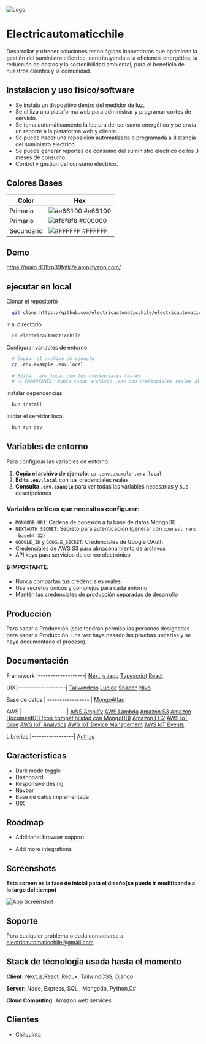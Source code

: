 ![Logo](https://electricautomaticchile-data.s3.amazonaws.com/favicon.png)


# Electricautomaticchile

Desarrollar y ofrecer soluciones tecnológicas innovadoras que optimicen la gestión del suministro eléctrico, contribuyendo a la eficiencia energética, la reducción de costos y la sostenibilidad ambiental, para el beneficio de nuestros clientes y la comunidad.


## Instalacion y uso fisico/software

- Se instala un dispositivo dentro del medidor de luz.
- Se utiliza una plataforma web para administrar y programar cortes de servicio.
- Se toma automáticamente la lectura del consumo energético y se envía un reporte a la plataforma web y cliente.
- Se puede hacer una reposición automatizada o programada a distancia del suministro electrico.
- Se puede generar reportes de consumo del suministro electrico de los 3 meses de consumo.
- Control y gestion del consumo electrico.

## Colores Bases

| Color             | Hex                                                                |
| ----------------- | ------------------------------------------------------------------ |
| Primario | ![#e66100](https://via.placeholder.com/10/e66100?text=+) #e66100|
| Primario | ![#f8f8f8](https://via.placeholder.com/10/000000?text=+) #000000 
| Secundario | ![#FFFFFF](https://via.placeholder.com/10/FFFFFF?text=+) #FFFFFF 



## Demo

https://main.d31trp39fgtk7e.amplifyapp.com/


## ejecutar en local

Clonar el repositorio

```bash
  git clone https://github.com/electricautomaticchile/electricautomaticchile
```

Ir al directorio

```bash
  cd electricautomaticchile
```

Configurar variables de entorno

```bash
  # Copiar el archivo de ejemplo
  cp .env.example .env.local
  
  # Editar .env.local con tus credenciales reales
  # ⚠️ IMPORTANTE: Nunca subas archivos .env con credenciales reales al repositorio
```

instalar dependencias

```bash
  bun install
```

Iniciar el servidor local

```bash
  bun run dev
```

## Variables de entorno

Para configurar las variables de entorno:

1. **Copia el archivo de ejemplo**: `cp .env.example .env.local`
2. **Edita `.env.local`** con tus credenciales reales
3. **Consulta `.env.example`** para ver todas las variables necesarias y sus descripciones

### Variables críticas que necesitas configurar:

- `MONGODB_URI`: Cadena de conexión a tu base de datos MongoDB
- `NEXTAUTH_SECRET`: Secreto para autenticación (generar con `openssl rand -base64 32`)
- `GOOGLE_ID` y `GOOGLE_SECRET`: Credenciales de Google OAuth
- Credenciales de AWS S3 para almacenamiento de archivos
- API keys para servicios de correo electrónico

**🔒 IMPORTANTE**: 
- Nunca compartas tus credenciales reales
- Usa secretos únicos y complejos para cada entorno
- Mantén las credenciales de producción separadas de desarrollo

## Producción

Para sacar a Producción (solo tendran permiso las personas designadas para sacar a Producción, una vez haya pasado las pruebas unitarias y se haya documentado el proceso).


## Documentación


Framework
|-------------------|
[Next.js /app](https://nextjs.org/docs)
[Typescript](https://www.typescriptlang.org/docs/handbook/typescript-in-5-minutes.html)
[React](https://es.react.dev/learn)


UIX
|-------------------|
[Tailwindcss](https://tailwindcss.com/docs/installation)
[Lucide](https://lucide.dev/icons/)
[Shadcn](https://ui.shadcn.com/docs)
[Nivo](https://nivo.rocks/components/)

Base de datos
| ----------------- | 
[MongoAtlas](https://www.mongodb.com/docs/atlas/getting-started/)


AWS
| ----------------- | 
[AWS Amplify](https://docs.aws.amazon.com/es_es/amplify/latest/userguide/welcome.html)
[AWS Lambda](https://docs.aws.amazon.com/es_es/lambda/latest/dg/welcome.html)
[Amazon S3](https://docs.aws.amazon.com/es_es/AmazonS3/latest/userguide/Welcome.html)
[Amazon DocumentDB (con compatibilidad con MongoDB)](https://docs.aws.amazon.com/es_es/documentdb/latest/developerguide/what-is.html)
[Amazon EC2](https://docs.aws.amazon.com/es_es/AWSEC2/latest/UserGuide/concepts.html)
[AWS IoT Core](https://docs.aws.amazon.com/es_es/iot/?icmpid=docs_homepage_iot)
[AWS IoT Analytics](https://docs.aws.amazon.com/es_es/iot-device-defender/?icmpid=docs_homepage_iot)
[AWS IoT Device Management](https://docs.aws.amazon.com/es_es/iot-device-management/?icmpid=docs_homepage_iot)
[AWS IoT Events](https://docs.aws.amazon.com/es_es/iotevents/?icmpid=docs_homepage_iot)

Librerias
|-----------------|
[Auth.js](https://authjs.dev/getting-started/installation?framework=next.js)


## Caracteristicas

- Dark mode toggle
- Dashboard
- Responsive desing
- Navbar
- Base de datos implementada
- UIX


## Roadmap

- Additional browser support

- Add more integrations


## Screenshots
**Esta screen es la fase de inicial para el diseño(se puede ir modificando a lo largo del tiempo)**

![App Screenshot](https://electricautomaticchile-data.s3.amazonaws.com/Untitled-2024-05-17-2329.png)


## Soporte

Para cualquier problema o duda contactarse a electricautomaticchile@gmail.com.


## Stack de técnologia usada hasta el momento

**Client:** Next.js,React, Redux, TailwindCSS, Django

**Server:** Node, Express, SQL , Mongodb, Python,C#

**Cloud Computing:** Amazon web services


## Clientes

- Chilquinta


